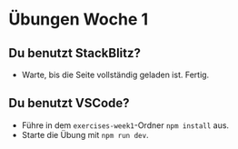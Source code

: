 # Übungen Woche 1

## Du benutzt StackBlitz?
- Warte, bis die Seite vollständig geladen ist. Fertig.

## Du benutzt VSCode?
- Führe in dem `exercises-week1`-Ordner `npm install` aus.
- Starte die Übung mit `npm run dev`.
